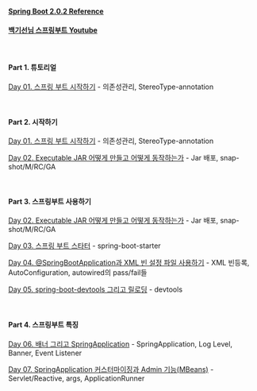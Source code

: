 #### [Spring Boot 2.0.2 Reference](https://docs.spring.io/spring-boot/docs/2.0.2.RELEASE/reference/htmlsingle/)

#### [백기선님 스프링부트 Youtube](https://www.youtube.com/watch?v=CnmTCMRTbxo&list=PLfI752FpVCS8tDT1QEYwcXmkKDz-_6nm3)

&nbsp;
&nbsp;

#### Part 1. 튜토리얼

[Day 01. 스프링 부트 시작하기](./Day01/README.md) - 의존성관리, StereoType-annotation

&nbsp;

#### Part 2. 시작하기

[Day 01. 스프링 부트 시작하기](./Day01/README.md) - 의존성관리, StereoType-annotation

[Day 02. Executable JAR 어떻게 만들고 어떻게 동작하는가](./Day02/README.md) - Jar 배포, snap-shot/M/RC/GA

&nbsp;

#### Part 3. 스프링부트 사용하기

[Day 02. Executable JAR 어떻게 만들고 어떻게 동작하는가](./Day02/README.md) - Jar 배포, snap-shot/M/RC/GA

[Day 03. 스프링 부트 스타터](./Day03/README.md) - spring-boot-starter

[Day 04. @SpringBootApplication과 XML 빈 설정 파일 사용하기](./Day04/README.md) - XML 빈등록, AutoConfiguration, autowired의 pass/fail들

[Day 05. spring-boot-devtools 그리고 릴로딩](./Day05/README.md) - devtools

&nbsp;

#### Part 4. 스프링부트 특징

[Day 06. 배너 그리고 SpringApplication](./Day06/README.md) - SpringApplication, Log Level, Banner, Event Listener 

[Day 07. SpringApplication 커스터마이징과 Admin 기능(MBeans)](./Day07/README.md) - Servlet/Reactive, args, ApplicationRunner


####
